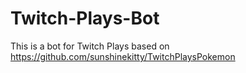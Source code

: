 # Twitch-Plays-Bot
This is a bot for Twitch Plays based on https://github.com/sunshinekitty/TwitchPlaysPokemon
